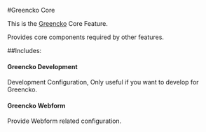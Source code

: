 #Greencko Core

This is the [Greencko](https://github.com/metalbote/greencko) Core Feature.

Provides core components required by other features.

##Includes:

#### Greencko Development
Development Configuration, Only useful if you want to develop for Greencko.

#### Greencko Webform
Provide Webform related configuration.


